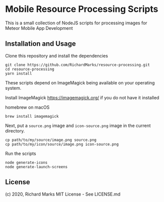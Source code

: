 # Mobile Resource Processing Scripts

This is a small collection of NodeJS scripts for processing images for Meteor Mobile App Development

## Installation and Usage

Clone this repository and install the dependencies

```
git clone https://github.com/RichardMarks/resource-processing.git
cd resource-processing
yarn install
```

These scripts depend on ImageMagick being available on your operating system.

Install ImageMagick https://imagemagick.org/ if you do not have it installed

homebrew on macOS

```
brew install imagemagick
```

Next, put a `source.png` image and `icon-source.png` image in the current directory.

```
cp path/to/my/source/image.png source.png
cp path/to/my/icon/source/image.png icon-source.png
```

Run the scripts

```
node generate-icons
node generate-launch-screens
```

## License
(c) 2020, Richard Marks
MIT License - See LICENSE.md
